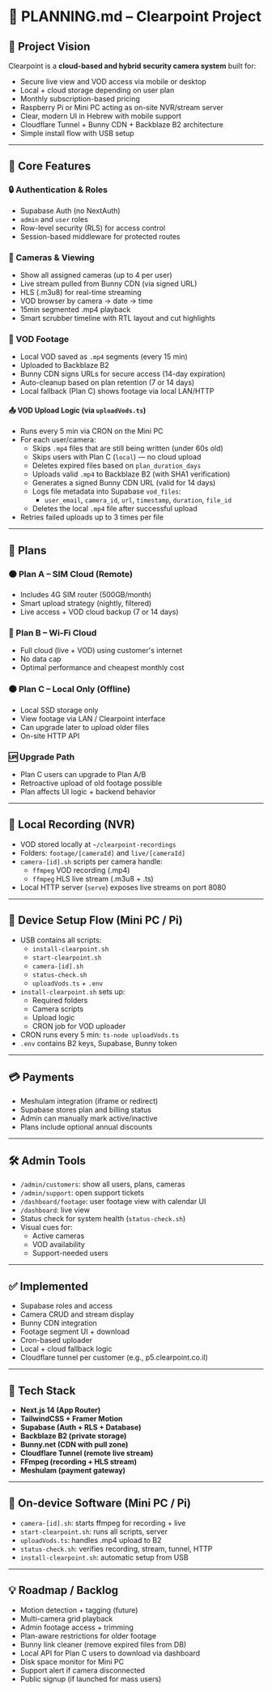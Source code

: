 # 📌 PLANNING.md – Clearpoint Project

## 🧭 Project Vision

Clearpoint is a **cloud-based and hybrid security camera system** built for:
- Secure live view and VOD access via mobile or desktop
- Local + cloud storage depending on user plan
- Monthly subscription-based pricing
- Raspberry Pi or Mini PC acting as on-site NVR/stream server
- Clear, modern UI in Hebrew with mobile support
- Cloudflare Tunnel + Bunny CDN + Backblaze B2 architecture
- Simple install flow with USB setup

---

## 🔑 Core Features

### 🔒 Authentication & Roles
- Supabase Auth (no NextAuth)
- `admin` and `user` roles
- Row-level security (RLS) for access control
- Session-based middleware for protected routes

### 🎥 Cameras & Viewing
- Show all assigned cameras (up to 4 per user)
- Live stream pulled from Bunny CDN (via signed URL)
- HLS (.m3u8) for real-time streaming
- VOD browser by camera → date → time
- 15min segmented .mp4 playback
- Smart scrubber timeline with RTL layout and cut highlights

### 📁 VOD Footage

- Local VOD saved as `.mp4` segments (every 15 min)
- Uploaded to Backblaze B2
- Bunny CDN signs URLs for secure access (14-day expiration)
- Auto-cleanup based on plan retention (7 or 14 days)
- Local fallback (Plan C) shows footage via local LAN/HTTP

#### 📤 VOD Upload Logic (via `uploadVods.ts`)

- Runs every 5 min via CRON on the Mini PC
- For each user/camera:
  - Skips `.mp4` files that are still being written (under 60s old)
  - Skips users with Plan C (`local`) — no cloud upload
  - Deletes expired files based on `plan_duration_days`
  - Uploads valid `.mp4` to Backblaze B2 (with SHA1 verification)
  - Generates a signed Bunny CDN URL (valid for 14 days)
  - Logs file metadata into Supabase `vod_files`:
    - `user_email`, `camera_id`, `url`, `timestamp`, `duration`, `file_id`
  - Deletes the local `.mp4` file after successful upload
- Retries failed uploads up to 3 times per file

---

## 🧠 Plans

### 🟠 Plan A – SIM Cloud (Remote)
- Includes 4G SIM router (500GB/month)
- Smart upload strategy (nightly, filtered)
- Live access + VOD cloud backup (7 or 14 days)

### 🔵 Plan B – Wi-Fi Cloud
- Full cloud (live + VOD) using customer's internet
- No data cap
- Optimal performance and cheapest monthly cost

### 🟤 Plan C – Local Only (Offline)
- Local SSD storage only
- View footage via LAN / Clearpoint interface
- Can upgrade later to upload older files
- On-site HTTP API

### 🆙 Upgrade Path
- Plan C users can upgrade to Plan A/B
- Retroactive upload of old footage possible
- Plan affects UI logic + backend behavior

---

## 💽 Local Recording (NVR)

- VOD stored locally at `~/clearpoint-recordings`
- Folders: `footage/[cameraId]` and `live/[cameraId]`
- `camera-[id].sh` scripts per camera handle:
  - `ffmpeg` VOD recording (.mp4)
  - `ffmpeg` HLS live stream (.m3u8 + .ts)
- Local HTTP server (`serve`) exposes live streams on port 8080

---

## 🧰 Device Setup Flow (Mini PC / Pi)

- USB contains all scripts:
  - `install-clearpoint.sh`
  - `start-clearpoint.sh`
  - `camera-[id].sh`
  - `status-check.sh`
  - `uploadVods.ts` + `.env`
- `install-clearpoint.sh` sets up:
  - Required folders
  - Camera scripts
  - Upload logic
  - CRON job for VOD uploader
- CRON runs every 5 min: `ts-node uploadVods.ts`
- `.env` contains B2 keys, Supabase, Bunny token

---

## 💳 Payments

- Meshulam integration (iframe or redirect)
- Supabase stores plan and billing status
- Admin can manually mark active/inactive
- Plans include optional annual discounts

---

## 🛠 Admin Tools

- `/admin/customers`: show all users, plans, cameras
- `/admin/support`: open support tickets
- `/dashboard/footage`: user footage view with calendar UI
- `/dashboard`: live view
- Status check for system health (`status-check.sh`)
- Visual cues for:
  - Active cameras
  - VOD availability
  - Support-needed users

---

## ✅ Implemented

- Supabase roles and access
- Camera CRUD and stream display
- Bunny CDN integration
- Footage segment UI + download
- Cron-based uploader
- Local + cloud fallback logic
- Cloudflare tunnel per customer (e.g., p5.clearpoint.co.il)

---

## 🧱 Tech Stack

- **Next.js 14 (App Router)**
- **TailwindCSS + Framer Motion**
- **Supabase (Auth + RLS + Database)**
- **Backblaze B2 (private storage)**
- **Bunny.net (CDN with pull zone)**
- **Cloudflare Tunnel (remote live stream)**
- **FFmpeg (recording + HLS stream)**
- **Meshulam (payment gateway)**

---

## 🧪 On-device Software (Mini PC / Pi)

- `camera-[id].sh`: starts ffmpeg for recording + live
- `start-clearpoint.sh`: runs all scripts, server
- `uploadVods.ts`: handles .mp4 upload to B2
- `status-check.sh`: verifies recording, stream, tunnel, HTTP
- `install-clearpoint.sh`: automatic setup from USB

---

## 💡 Roadmap / Backlog

- Motion detection + tagging (future)
- Multi-camera grid playback
- Admin footage access + trimming
- Plan-aware restrictions for older footage
- Bunny link cleaner (remove expired files from DB)
- Local API for Plan C users to download via dashboard
- Disk space monitor for Mini PC
- Support alert if camera disconnected
- Public signup (if launched for mass users)
